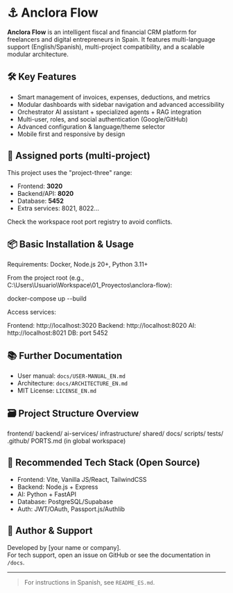 # ⚓ Anclora Flow

**Anclora Flow** is an intelligent fiscal and financial CRM platform for freelancers and digital entrepreneurs in Spain. It features multi-language support (English/Spanish), multi-project compatibility, and a scalable modular architecture.

## 🛠️ Key Features

- Smart management of invoices, expenses, deductions, and metrics
- Modular dashboards with sidebar navigation and advanced accessibility
- Orchestrator AI assistant + specialized agents + RAG integration
- Multi-user, roles, and social authentication (Google/GitHub)
- Advanced configuration & language/theme selector
- Mobile first and responsive by design

## 🚀 Assigned ports (multi-project)

This project uses the "project-three" range:
- Frontend: **3020**
- Backend/API: **8020**
- Database: **5452**
- Extra services: 8021, 8022...

Check the workspace root port registry to avoid conflicts.

## 📦 Basic Installation & Usage

Requirements: Docker, Node.js 20+, Python 3.11+

From the project root (e.g., C:\Users\Usuario\Workspace\01_Proyectos\anclora-flow):

docker-compose up --build

Access services:

Frontend: http://localhost:3020
Backend: http://localhost:8020
AI: http://localhost:8021
DB: port 5452


## 📚 Further Documentation

- User manual: `docs/USER-MANUAL_EN.md`
- Architecture: `docs/ARCHITECTURE_EN.md`
- MIT License: `LICENSE_EN.md`

## 🗃️ Project Structure Overview

frontend/
backend/
ai-services/
infrastructure/
shared/
docs/
scripts/
tests/
.github/
PORTS.md (in global workspace)


## 💼 Recommended Tech Stack (Open Source)

- Frontend: Vite, Vanilla JS/React, TailwindCSS
- Backend: Node.js + Express
- AI: Python + FastAPI
- Database: PostgreSQL/Supabase
- Auth: JWT/OAuth, Passport.js/Authlib

## 👤 Author & Support

Developed by [your name or company].  
For tech support, open an issue on GitHub or see the documentation in `/docs`.

---

> For instructions in Spanish, see `README_ES.md`.
